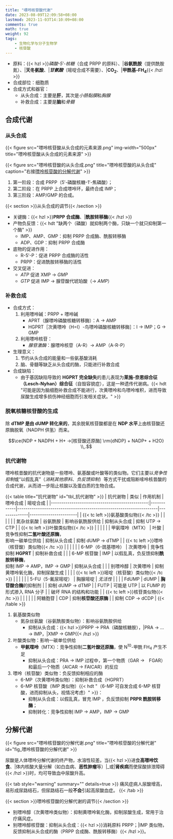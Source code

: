 ```yaml
---
title: "嘌呤核苷酸代谢"
date: 2023-08-09T12:09:58+08:00
lastmod: 2023-11-03T14:10:09+08:00
comments: true
math: true
weight: 92
tags:
    - 生物化学与分子生物学
    - 核苷酸
---
```


- 原料：{{< hzl >}}*磷酸-5′-核糖*（合成 PRPP 的原料）、|**谷氨酰胺**（提供酰胺氮）、|**天冬氨酸**、|***甘氨酸***（嘧啶合成不需要）、|**CO<sub>2</sub>**、|**甲酰基-FH<sub>4</sub>**{{< /hzl >}}
- 合成部位：细胞质
- 合成方式和器官：
    - 从头合成：主要是**肝**，其次是*小肠黏膜*和*胸腺*
    - 补救合成：主要是**脑**和*骨髓*

<!--more-->

## 合成代谢

### 从头合成

{{< figure src="嘌呤核苷酸从头合成的元素来源.png" img-width="500px" title="嘌呤核苷酸从头合成的元素来源" >}}

{{< figure src="嘌呤核苷酸的从头合成.png" title="嘌呤核苷酸的从头合成" caption="右接[嘌呤核苷酸的分解代谢](#fig_嘌呤核苷酸的分解代谢)" >}}

1. 第一阶段：合成 PRPP（5′-磷酸核糖-1′-焦磷酸）；
2. 第二阶段：在 PRPP 上合成嘌呤环，最终合成 IMP；
3. 第三阶段：AMP/GMP 的合成。

{{< section >}}从头合成的调节{{< /section >}}

- 关键酶：{{< hzl >}}**PRPP 合成酶**、|**酰胺转移酶**{{< /hzl >}}
- 产物负反馈：{{< hdt "缺两个（磷酸）就抑制两个酶，只缺一个就只抑制第一个酶" >}}
    - IMP、AMP、GMP：抑制 PRPP 合成酶、酰胺转移酶
    - ADP、GDP：抑制 PRPP 合成酶
- 底物的促进作用：
    - R-5′-P：促进 PRPP 合成酶的活性
    - PRPP：促进酰胺转移酶的活性
- 交叉促进：
    - *ATP* 促进 XMP → *GMP*
    - *GTP* 促进 IMP → 腺苷酸代琥珀酸（→ *AMP*）

### 补救合成

- 合成方式：
    1. 利用嘌呤碱：PRPP + 嘌呤碱
        - APRT（腺嘌呤磷酸核糖转移酶）：A → AMP
        - HGPRT［次黄嘌呤（H=I）-鸟嘌呤磷酸核糖转移酶］：I → IMP；G → GMP
    2. 利用嘌呤核苷：
        - *腺苷激酶*：腺嘌呤核苷（A-R）→ AMP（A-R-P）
- 生理意义：
    1. 节约从头合成的能量和一些氨基酸消耗
    2. 脑、骨髓等缺乏从头合成的酶，只能进行补救合成
- 合成缺陷：
    - 由于基因缺陷导致的 **HGPRT 完全缺失**的患儿表现为**莱施-奈恩综合征（Lesch-Nyhan）综合征**（自毁容貌症），这是一种遗传代谢病。{{< hdt "可能是因为脑细胞补救合成不能进行，次黄嘌呤和鸟嘌呤堆积，进而导致尿酸生成增多损伤神经细胞而引发相关症状。" >}}

### 脱氧核糖核苷酸的生成

除 **dTMP 是由 dUMP 转化来的**，其余脱氧核苷酸都是在 **NDP 水平**上由核苷酸还原酶脱氧（NADPH 供氢）而来。

$$\ce{NDP + NADPH + H+ ->[核苷酸还原酶] \rm{dNDP} + NADP+ + H2O}
\\,.$$

### 抗代谢物

嘌呤核昔酸的抗代谢物是一些嘌呤、氨基酸或叶酸等的类似物。它们主要以*竞争性抑制*或“以假乱真”（*消耗其他原料*、*负反馈抑制*）等方式干扰或阻断嗦呤核昔酸的合成代谢，从而进一步阻止核酸以及蛋白质的生物合成。

{{< table title="抗代谢物" id="tbl_抗代谢物" >}}
|                                       抗代谢物 | 类似       | 作用机制                                                           | 嘌呤合成     | 嘧啶合成              |
|-----------------------------------------------:|------------|--------------------------------------------------------------------|--------------|-----------------------|
|         {{< tc left >}}氨基酸类似物{{< /tc >}} |            |                                                                    |              |                       |
|                                     氮杂丝氨酸 | 谷氨酰胺   | 影响谷氨酰胺供给                                                   | 抑制从头合成 | 抑制 UTP → CTP        |
|           {{< tc left >}}叶酸类似物{{< /tc >}} |            |                                                                    |              |                       |
|                                甲氨喋呤（MTX） | 叶酸       | 竞争性抑制**二氢叶酸还原酶**，<br/>影响一碳单位供给                | 抑制从头合成 | 抑制 dUMP → dTMP      |
| {{< tc left >}}嘌呤（核苷酸）类似物{{< /tc >}} |            |                                                                    |              |                       |
|                             6-MP（6-巯基嘌呤） | 次黄嘌呤   | 竞争性抑制 **HGPRT**                                               | 抑制补救合成 |                       |
|                                    6-MP 核苷酸 | IMP        | 以假乱真，负反馈抑制**酰胺转移酶**，<br/>抑制 IMP → AMP，IMP → GMP | 抑制从头合成 |                       |
|                                       别嘌呤醇 | 次黄嘌呤   | 抑制黄嘌呤氧化酶，抑制尿酸生成                                     |              |                       |
| {{< tc left >}}嘧啶（核苷酸）类似物{{< /tc >}} |            |                                                                    |              |                       |
|                             5-FU（5-氟尿嘧啶） | 胸腺嘧啶   | *无活性*                                                           |              |                       |
|                                          FdUMP | dUMP       | **胸苷酸合酶**的抑制剂                                             |              | 抑制 dUMP → dTMP      |
|                                           FUTP | 可能是 UTP | 以 FUMP 的形式掺入 RNA 分子                                        |              | 破坏 RNA 的结构和功能 |
|           {{< tc left >}}核苷类似物{{< /tc >}} |            |                                                                    |              |                       |
|                                       阿糖胞苷 | CDP        | 抑制**核苷酸还原酶**                                               |              | 抑制 CDP → dCDP       |
{{< /table >}}

1. 氨基酸类似物
    - 氮杂丝氨酸（谷氨酰胺类似物）：影响谷氨酰胺供给
        - 抑制从头合成：{{< hzl >}}PRPP → PRA（磷酸核糖胺），|PRA → … → IMP，|XMP → GMP{{< /hzl >}}
2. 叶酸类似物：影响一碳单位供给
    - **甲氨喋呤**（MTX）：竞争性抑制**二氢叶酸还原酶**，使 N<sup>10</sup>-甲酰 FH<sub>4</sub> 产生不足
        - 抑制从头合成：PRA → IMP 过程中，第一个物质（GAR →　FGAR）和最后一个物质（AICAR → FAICAR）的反应
3. 嘌呤（核苷酸）类似物：负反馈抑制相应的酶
    - 6-MP（次黄嘌呤类似物）：抑制补救合成（HGPRT）
    - 6-MP 核苷酸（IMP 类似物）{{< hdt "（6-MP 可自发合成 6-MP 核苷酸，进而抑制从头，视情况考虑）" >}}：
        - 抑制从头合成：以假乱真，冒充 IMP ，负反馈抑制 **PRPR 酰胺转移酶**；
        - 抑制转化：竞争性抑制 IMP → AMP，IMP → GMP

## 分解代谢

{{< figure src="嘌呤核苷酸的分解代谢.png" title="嘌呤核苷酸的分解代谢" id="fig_嘌呤核苷酸的分解代谢" >}}

尿酸是人体嘌呤分解代谢的终产物，水溶性较差。当{{< hzl >}}进食**高嘌呤饮食**、|体内核酸大量分解（如白血病、**恶性肿瘤**等）|_或|**肾疾病**而使尿酸排泄障碍{{< /hzl >}}时，均可导致血中尿酸升高。

{{< tab style="warning" summary="" details=true >}}
痛风症病人尿酸增高，易形成尿路结石，但尿路结石一般**不会**引起高尿酸血症。
{{< /tab >}}

{{< section >}}嘌呤核苷酸的分解代谢的调节{{< /section >}}

- 别嘌呤醇（次黄嘌呤类似物）：抑制黄嘌呤氧化酶，抑制尿酸生成，常用于治疗痛风症。
- 别嘌呤醇核苷酸：抑制从头合成：{{< hzl >}}消耗原料 PRPP；|IMP 类似物，反馈抑制从头合成的酶（PRPP 合成酶、酰胺转移酶）{{< /hzl >}}。

